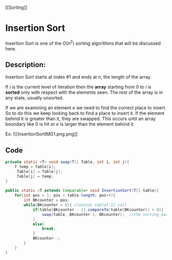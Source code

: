 [[Sorting]]

# Insertion Sort
Insertion Sort is one of the O($n^2$) sorting algorithms that will be discussed here.

## Description: 
Insertion Sort starts at index $\#1$ and ends at $n$, the length of the array.

If $i$ is the current level of iteration then the **array** starting from $0$ to $i$ is **sorted** only with respect with the elements seen. The rest of the array is in any state, usually unsorted. 

If we are examining  an element $e$ we need to find the correct place to insert. So to do this we keep looking back to find a place to insert it. If the element behind it is greater than it, they are swapped. This occurs until an array boundary like $0$ is hit or $e$ is larger than the element behind it.

Ex:
![[InsertionSortIMG1.png.png]]

## Code

```java
private static <T> void swap(T[] Table, int i, int j){  
    T temp = Table[i];  
	 Table[i] = Table[j];  
	 Table[j] = temp;  
}  
  
public static <T extends Comparable> void InsertionSort(T[] table){  
    for(int pos = 1; pos < table.length; pos++){  
 		int BKcounter = pos;  
 		while(BKcounter > 0){ //avoids table[-1] call  
 			if(table[BKcounter - 1].compareTo(table[BKcounter]) > 0){  
                swap(table, BKcounter-1, BKcounter);  //the sorting part
 			}  
            else{  
                break; 
 			}  
            BKcounter--;  
 		}  
    }  
}
```
